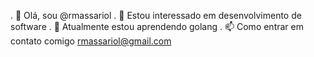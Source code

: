 . 👋 Olá, sou @rmassariol
. 👀 Estou interessado em desenvolvimento de software
. 🌱 Atualmente estou aprendendo golang
. 📫 Como entrar em contato comigo rmassariol@gmail.com

<!---
rmassariol/rmassariol is a ✨ special ✨ repository because its `README.md` (this file) appears on your GitHub profile.
You can click the Preview link to take a look at your changes.
--->

